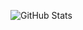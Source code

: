 ![GitHub Stats](https://github-readme-stats.vercel.app/api?username=Mahnoor225&show_icons=true&theme=radical)
